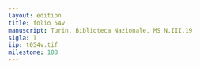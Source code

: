 ```yaml
---
layout: edition
title: folio 54v
manuscript: Turin, Biblioteca Nazionale, MS N.III.19
sigla: T
iip: t054v.tif
milestone: 108
---
```

